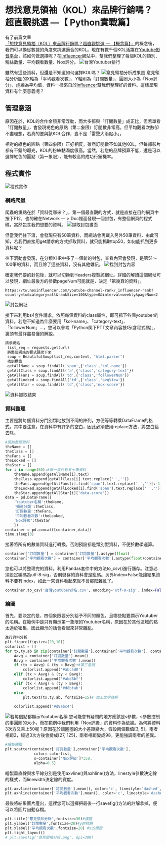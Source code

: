 # 想找意見領袖（KOL）來品牌行銷嗎？超直觀挑選 —【 Python實戰篇】

有了前篇文章[「想找意見領袖（KOL）來品牌行銷嗎？超直觀挑選 — 【概念篇】」](/classification/marketing/109)的概念後，我們可以換從數據的角度來挑選適合的KOL。現在有數千個KOL活躍在[Youtube影音平台](https://www.youtube.com/)，該如何做選擇呢？在[Influencer](https://tw.noxinfluencer.com/)網站中，幫我們整理了每個KOL的類別、粉絲數量、平均觀看數量、Nox評分。
![台灣Youtuber排行](https://i.imgur.com/sGjdVED.png)

雖然有這些資料，但還是不知道如何選擇KOL嗎？
![意見領袖分析成果圖](https://i.imgur.com/BQEwXOA.png)
意見領袖分析圖的X軸為「平均觀看次數」，Y軸則為「訂閱數量」，圓圈大小為「Nox評分」，虛線為平均值，資料一樣來自於[Influencer](https://tw.noxinfluencer.com/)幫我們整理好的資料。這樣呈現資料有什麼意義呢？

## 管理意涵
原因在於，KOL的合作金額非常浮動，而大多都與「訂閱數量」成正比，但若單看「訂閱數量」，會發現褐色的原點（第二象限）訂閱數非常高，但平均觀看次數卻不盡理想，若真的要與該KOL合作，豈不是「雷聲大雨點小」。

相對的綠色的圓點（第四象限）正好相反，雖然訂閱數不如其他KOL，但每部影片都有不錯的曝光，KOL的粉絲黏濁度很高。當然，若您的品牌預算不低，還是可以選擇紅色的圓點（第一象限），能有較高的成功行銷機率。

## 程式實作
![程式實作](https://i.imgur.com/dPwO7ko.png)

### 網路爬蟲
爬蟲的重點在於「資料從哪來？」，第一個最直觀的方式，就是直接在目的網頁中按下F12，也的確在Network — > Doc裡面發現一個封包，有整個網頁的程式碼，當然包含我們想要的資料。
![擷取封包畫面](https://i.imgur.com/ZdCt7Y1.png)

但當我們往下滾，會發現只有50筆資料，而網站會再載入另外50筆資料，由此可知，若我們直接用get請求的方式抓取資料，就只能抓取top50，如何能抓到更多資料呢？

往下滾動會發現，在分類XHR中多了一個新的封包，查看內容會發現，是第51～100筆的資料，而且除了這些資料，沒有其他雜訊。
![找到封包內容](https://i.imgur.com/6SpHng2.png)

確定我們要的封包後，就可以切換到Headers複製該網址。詳細的解讀這個網址可以發現，網址最後方的參數pageNum可能就是，決定「第幾頁的資料」。
```
https://tw.noxinfluencer.com/youtube-channel-rank/_influencer-rank?country=tw&category=all&rankSize=100&type=0&interval=weekly&pageNum=2
```
![封包網址](https://i.imgur.com/rQOLsLU.png)

接下來利用bs4套件請求，依照每個資料的class屬性，即可抓下各個youtuber的資料。若您不知道為什麼要用「kol-name」、「category-text」、「followerNum」…，您可以參考「Python爬下PTT文章內容技巧(含程式碼)」，裏頭有最詳盡易懂的解說。
```python
請求網站
 list_req = requests.get(url)
 將整個網站的程式碼爬下來
 soup = BeautifulSoup(list_req.content, "html.parser")
 找到標籤
 getAllName = soup.findAll('span',{'class','kol-name'})
 getAllClass = soup.findAll('a',{'class','category-text'})
 getAllFans = soup.findAll('td',{'class','followerNum'})
 getAllLooked = soup.findAll('td',{'class','avgView'})
 getAllStar = soup.findAll('td',{'class','nox-score'})
```
![資料抓取結果](https://i.imgur.com/F3K3Lye.png)

### 資料整理
主要是將每個資料分門別類地放到不同的陣列，方便等等轉乘DataFrame的格式。其中要注意，在資料中有許多的空白，因此必須使用replace方法，將空白給去除。
```python
#開始整理資料
theName = []
theClass = []
theFans = []
theLooked = []
theStar = []
for i in range(50):#每一頁只有五十筆資料
    theName.append(getAllName[i].text)
    theClass.append(getAllClass[i].text.replace(' ',''))
    theFans.append(getAllFans[i].find('span').text.replace(' ','')[:-1])
    theLooked.append(getAllLooked[i].find('span').text.replace(' ','')[:-1])
    theStar.append(getAllStar[i]['data-score'])
data = pd.DataFrame({
    'Youtuber名稱':theName,
    '頻道分類':theClass,
    '訂閱數量':theFans,
    '平均觀看次數':theLooked,
    'Nox評級':theStar
    })
container = pd.concat([container,data])
time.sleep(3)
```
接著將所有的數值資料進行轉換，否則預設都是類別型資料，不便於數學運算。
```python
container['訂閱數量'] = container['訂閱數量'].astype(float)
container['平均觀看次數'] = container['平均觀看次數'].astype(float)container['Nox評級'] = container['Nox評級'].astype(float)
```
您也可以將整理完的資料，利用Pandas套件中的方法to_csv()進行儲存。注意必須設定編碼為utf-8-sig，否則儲存的資料會是亂碼。另外Index=False能讓結果資料不要有index，如此一來資料看起來就不會那麼雜亂了。
```python
container.to_csv('台灣youtuber排名.csv', encoding='utf-8-sig', index=False)
```

### 繪圖
首先，要決定的是，四個象限要分別給予不同的顏色，且哪些點要顯示Youtuber的名稱。在範例中是只有顯示第一象限的Youtuber名稱，原因在於其他區域的點太過於密集，因此顯示的話會看起來非常雜亂。
```python
進行資料分析
plt.figure(figsize=(20,10))
colorlist = []
for tx,ty,ab in zip(container['訂閱數量'],container['平均觀看次數'], container['Youtuber名稱']):
    Aavg = container['訂閱數量'].mean()
    Bavg = container['平均觀看次數'].mean()
    if (tx < Aavg) & (ty < Bavg):#第三象限
        colorlist.append('#abc4d8')
    elif (tx > Aavg) & (ty < Bavg):
        colorlist.append('#abd8bf')
    elif (tx < Aavg) & (ty > Bavg):
        colorlist.append('#d8bfab')
    else:
        plt.text(tx,ty,ab, fontsize=15)# 加上文字註解
        
    colorlist.append('#d8abc4')
```
![若每個點都顯示Youtuber名稱](https://i.imgur.com/77VkZlP.png)
您可能會有疑問的地方應該是s參數，s參數控制的事圓圈的大小，而在範例中我們利用「Nox評級」的資料作為依據。為何將資料3次方又乘上50呢？原因在於讓圈圈的大小差距變大，假設兩個數值[3, 5]，兩者相距2，經過3次方後會變成[27, 125]，兩者相距變成98，更能強調兩者的差異。

```python
#繪製圓點
plt.scatter(container['訂閱數量'],container['平均觀看次數'],
             color= colorlist,
             s=container['Nox評級']*350,
             alpha=0.5)
```
繪製垂直線與水平線分別是使用axvline()與axhline()方法，linestyle參數決定線的樣式，而linewidth決定線的寬度。
```python
plt.axvline(container['訂閱數量'].mean(), color='c', linestyle='dashed', linewidth=1) # 繪製平均線    
plt.axhline(container['平均觀看次數'].mean(), color='c', linestyle='dashed', linewidth=1) # 繪製平均線
```
最後將結果圖片產出，這裡您可以選擇把最後一行savefig()方法的註解拿掉，便可以將圖片自動存檔。
```python
plt.title("意見領袖分析",fontsize=30)#標題
plt.ylabel('訂閱數量',fontsize=20)#y的標題
plt.xlabel('平均觀看次數',fontsize=20) #x的標題
plt.tight_layout()
# plt.savefig('意見領袖分析.png', dpi=300)
```
